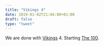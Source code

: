 ```yaml
---
title: "Vikings 4"
date: 2019-01-02T21:04:00+01:00
draft: false
type: "tweet"
---
```


We are done with [Vikings](https://www.imdb.com/title/tt2306299/) 4. Starting [The 100](https://www.imdb.com/title/tt2661044/).
